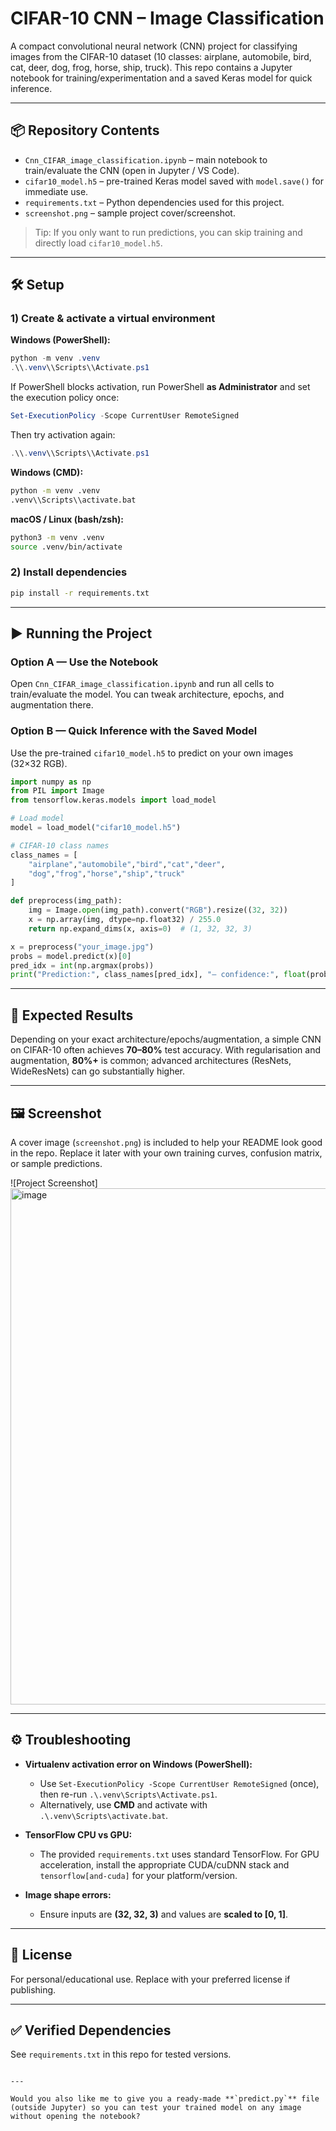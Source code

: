 
# CIFAR-10 CNN – Image Classification

A compact convolutional neural network (CNN) project for classifying images from the CIFAR-10 dataset (10 classes: airplane, automobile, bird, cat, deer, dog, frog, horse, ship, truck). This repo contains a Jupyter notebook for training/experimentation and a saved Keras model for quick inference.

---

## 📦 Repository Contents

- `Cnn_CIFAR_image_classification.ipynb` – main notebook to train/evaluate the CNN (open in Jupyter / VS Code).  
- `cifar10_model.h5` – pre-trained Keras model saved with `model.save()` for immediate use.  
- `requirements.txt` – Python dependencies used for this project.  
- `screenshot.png` – sample project cover/screenshot.  

> Tip: If you only want to run predictions, you can skip training and directly load `cifar10_model.h5`.

---

## 🛠️ Setup

### 1) Create & activate a virtual environment

**Windows (PowerShell):**
```powershell
python -m venv .venv
.\\.venv\\Scripts\\Activate.ps1
````

If PowerShell blocks activation, run PowerShell **as Administrator** and set the execution policy once:

```powershell
Set-ExecutionPolicy -Scope CurrentUser RemoteSigned
```

Then try activation again:

```powershell
.\\.venv\\Scripts\\Activate.ps1
```

**Windows (CMD):**

```bat
python -m venv .venv
.venv\\Scripts\\activate.bat
```

**macOS / Linux (bash/zsh):**

```bash
python3 -m venv .venv
source .venv/bin/activate
```

### 2) Install dependencies

```bash
pip install -r requirements.txt
```

---

## ▶️ Running the Project

### Option A — Use the Notebook

Open `Cnn_CIFAR_image_classification.ipynb` and run all cells to train/evaluate the model. You can tweak architecture, epochs, and augmentation there.

### Option B — Quick Inference with the Saved Model

Use the pre-trained `cifar10_model.h5` to predict on your own images (32×32 RGB).

```python
import numpy as np
from PIL import Image
from tensorflow.keras.models import load_model

# Load model
model = load_model("cifar10_model.h5")

# CIFAR-10 class names
class_names = [
    "airplane","automobile","bird","cat","deer",
    "dog","frog","horse","ship","truck"
]

def preprocess(img_path):
    img = Image.open(img_path).convert("RGB").resize((32, 32))
    x = np.array(img, dtype=np.float32) / 255.0
    return np.expand_dims(x, axis=0)  # (1, 32, 32, 3)

x = preprocess("your_image.jpg")
probs = model.predict(x)[0]
pred_idx = int(np.argmax(probs))
print("Prediction:", class_names[pred_idx], "– confidence:", float(probs[pred_idx]))
```

---

## 🧪 Expected Results

Depending on your exact architecture/epochs/augmentation, a simple CNN on CIFAR-10 often achieves **70–80%** test accuracy. With regularisation and augmentation, **80%+** is common; advanced architectures (ResNets, WideResNets) can go substantially higher.

---

## 🖼️ Screenshot

A cover image (`screenshot.png`) is included to help your README look good in the repo. Replace it later with your own training curves, confusion matrix, or sample predictions.

![Project Screenshot]<img width="773" height="826" alt="image" src="https://github.com/user-attachments/assets/ab4bb7cb-0eb4-4aad-adc4-ddbe0005c037" />


---

## ⚙️ Troubleshooting

* **Virtualenv activation error on Windows (PowerShell):**

  * Use `Set-ExecutionPolicy -Scope CurrentUser RemoteSigned` (once), then re-run `.\.venv\Scripts\Activate.ps1`.
  * Alternatively, use **CMD** and activate with `.\.venv\Scripts\activate.bat`.

* **TensorFlow CPU vs GPU:**

  * The provided `requirements.txt` uses standard TensorFlow. For GPU acceleration, install the appropriate CUDA/cuDNN stack and `tensorflow[and-cuda]` for your platform/version.

* **Image shape errors:**

  * Ensure inputs are **(32, 32, 3)** and values are **scaled to \[0, 1]**.

---

## 📄 License

For personal/educational use. Replace with your preferred license if publishing.

---

## ✅ Verified Dependencies

See `requirements.txt` in this repo for tested versions.

```

---

Would you also like me to give you a ready-made **`predict.py`** file (outside Jupyter) so you can test your trained model on any image without opening the notebook?
```
